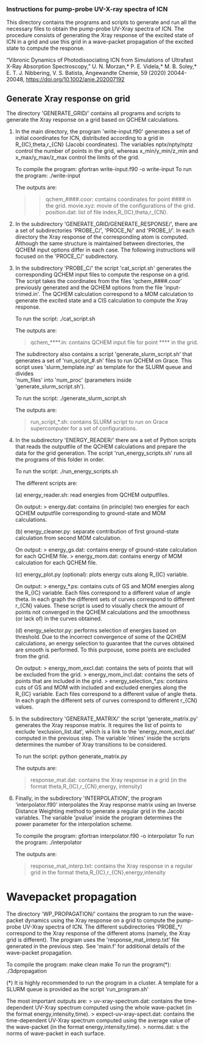 ### Instructions for pump-probe UV-X-ray spectra of ICN

This directory contains the programs and scripts to generate and run all the necessary files to obtain
the pump-probe UV-Xray spectra of ICN. The procedure consists of generating the Xray response of the
excited state of ICN in a grid and use this grid in a wave-packet propagation of the excited state
to compute the response. 

“Vibronic Dynamics of Photodissociating ICN from Simulations of Ultrafast X-Ray Absorption Spectroscopy,” U. N. Morzan,* P. E. Videla,* M. B. Soley,* E. T. J. Nibbering, V. S. Batista, Angewandte Chemie, 59 (2020) 20044-20048, https://doi.org/10.1002/anie.202007192

##   Generate Xray response on grid

The directory 'GENERATE_GRID/' contains all programs and scripts to generate the Xray response on a grid 
based on QCHEM calculations.

1) In the main directory, the program 'write-input.f90' generates a set of initial coordinates for ICN, 
   distributed according to a grid in R_{IC},theta,r_{CN} (Jacobi coordinates). 
   The variables nptx/npty/nptz control the number of points in the grid, whereas x_min/y_min/z_min and 
   x_max/y_max/z_max control the limits of the grid.

   To compile the program: gfortran write-input.f90 -o write-input 
   To run the program: ./write-input

   The outputs are:
	>> qchem_####.coor: contains coordinates for point #### in the grid.
	>> movie.xyz: movie of the configurations of the grid. 
	>> position.dat: list of file index,R_{IC},theta,r_{CN}. 


2) In the subdirectory 'GENERATE_GRID/GENERATE_RESPONSE/', there are a set of subdirectories 'PROBE_C/', 'PROCE_N/'
   and 'PROBE_I/'. In each directory the Xray response of the corresponding atom is computed. Although
   the same structure is maintained between directories, the QCHEM input options differ in each case.
   The following instructions will focused on the 'PROCE_C/' subdirectory. 


3) In the subdirectory 'PROBE_C/' the script 'cat_script.sh' generates the corresponding QCHEM input files
   to compute the response on a grid. The script takes the coordinates from the files 'qchem_####.coor' 
   previously generated and the QCHEM options from the file 'input-trimed.in'. The QCHEM calculation
   correspond to a MOM calculation to generate the excited state and a CIS calculation to compute the Xray
   response.

   To run the script: ./cat_script.sh

   The outputs are:
	 > qchem_****.in: contains QCHEM input file for point **** in the grid.


   The subdirectory also contains a script 'generate_slurm_script.sh' that generates a set of 'run_script_#.sh'
   files to run QCHEM on Grace. This script uses 'slurm_template.inp' as template for the SLURM queue and divides   
   'num_files' into 'num_proc' (parameters inside 'generate_slurm_script.sh').

   To run the script: ./generate_slurm_script.sh

   The outputs are:
	> run_script_*.sh: contains SLURM script to run on Grace supercomputer for a set of configurations.


4) In the subdirectory 'ENERGY_READER/' there are a set of Python scripts that reads the outputfile of the QCHEM 
   calculations and prepare the data for the grid generation. The script 'run_energy_scripts.sh' runs all the 
   programs of this folder in order. 

   To run the script: ./run_energy_scripts.sh

   The different scripts are: 
   
      (a) energy_reader.sh: read energies from QCHEM outputfiles.

	  On output:
		> energy.dat: contains (in principle) two energies for each QCHEM outputfile corresponding to 
                               ground-state and MOM calculations.
 

      (b) energy_cleaner.py: separate contribution of first ground-state calculation from second MOM calculation.

	  On output:
		> energy_gs.dat: contains energy of ground-state calculation for each QCHEM file.
		> energy_mom.dat: contains energy of MOM calculation for each QCHEM file.

      (c) energy_plot.py (optional): plots energy cuts along R_{IC} variable.

	  On output:
		> energy_*.ps: contains cuts of GS and MOM energies along the R_{IC} variable. Each files 
				correspond to a different value of angle theta. In each graph the different sets 
				of curves correspond to different r_{CN} values. These script is used to visually
				check the amount of points not converged in the QCHEM calculations and the 
				smoothness (or lack of) in the curves obtained.    

      (d) energy_selector.py: performs selection of energies based on threshold. Due to the incorrect convergence
			      of some of the QCHEM calculations, an energy selection to guarantee that the curves
			      obtained are smooth is performed. To this purpouse, some points are excluded from 
			      the grid.    

	  On output:
		> energy_mom_excl.dat: contains the sets of points that will be excluded from the grid.
		> energy_mom_incl.dat: contains the sets of points that are included in the grid.
		> energy_selection_*.ps: contains cuts of GS and MOM with included and excluded energies along the 
					  R_{IC} variable. Each files correspond to a different value of angle theta.
					  In each graph the different sets of curves correspond to different r_{CN} 
					  values. 

5) In the subdirectory 'GENERATE_MATRIX/' the script 'generate_matrix.py' generates the Xray response matrix. 
   It requires the list of points to exclude 'exclusion_list.dat', which is a link to the 'energy_mom_excl.dat' 
   computed in the previous step. The variable 'nlines' inside the scripts determines the number of Xray transitions 
   to be considered.

   To run the script: python generate_matrix.py

   The outputs are:
	> response_mat.dat: contains the Xray response in a grid (in the format theta,R_{IC},r_{CN},energy, intensity)

6) Finally, in the subdirectory 'INTERPOLATION', the program 'interpolator.f90' interpolates the Xray response matrix
   using an Inverse Distance Weighting method to generate a regular grid in the Jacobi variables. The variable 'pvalue'
   inside the program determines the power parameter for the interpolation scheme.

   To compile the program: gfortran interpolator.f90 -o interpolator
   To run the program: ./interpolator

   The outputs are:
	> response_mat_interp.txt: contains the Xray response in a regular grid in the format 
           theta,R_{IC},r_{CN},energy,intensity


# Wavepacket propagation

The directory 'WP_PROPAGATION/' contains the program to run the wave-packet dynamics using the Xray response on a grid
to compute the pump-probe UV-Xray spectra of ICN. The different subdirectories 'PROBE_*/ correspond to the Xray
response of the different atoms (namely, the Xray grid is different). The program uses the 'response_mat_interp.txt' 
file generated in the previous step. See 'main.f' for additional details of the wave-packet propagation.

   To compile the program: make clean
                           make
   To run the program(*): ./3dpropagation

   (*) It is highly recommended to run the program in a cluster. A template for a SLURM queue is provided as the script
       'run_program.sh'

   The most important outputs are:
	> uv-xray-spectrum.dat: contains the time-dependent UV-Xray spectrum computed using the whole wave-packet 
                                 (in the format energy,intensity,time).
	> expect-uv-xray-spect.dat: contains the time-dependent UV-Xray spectrum computed using the average value
				     of the wave-packet (in the format energy,intensity,time).
	> norms.dat: 
  s the norms of wave-packet in each surface.


